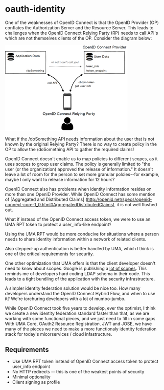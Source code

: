 # oauth-identity

One of the weaknesses of OpenID Connect is that the OpenID Provider (OP) conflates the Authorization Server and the Resource Server. This leads to challenges when the OpenID Connect Relying Party (RP) needs to call API's which are not themselves clients of the OP. Consider the diagram below:

<img src="https://raw.githubusercontent.com/GluuFederation/oauth-identity/master/img/Multi-API%20Backend.png" width="400">

What if the /doSomething API needs information about the user that is not known by the 
original Relying Party? There is no way to create policy in the OP to allow the /doSomething API to gather the required claims!

OpenID Connect doesn't enable us to map policies to different scopes, as it uses scopes to group user claims. The policy is generally limited to "the user (or the organization) approved the release of information." It doesn't leave a lot of room for the person to set more granular polcies--for example, maybe I only want to release information for 12 hours?

OpenID Connect also has problems when identity information resides on more than one OpenID Provider. While OpenID Connect has some mention of [Aggregated and Distributed Claims] (http://openid.net/specs/openid-connect-core-1_0.html#AggregatedDistributedClaims), it is not well flushed out.

What if instead of the OpenID Connect access token, we were to  use an UMA RPT token to protect a user_info-like endpoint?

Using the UMA RPT would be more conducive for situations where a person needs to share identity information within a network of  related clients. 

Also stepped-up authentication is better handled by  UMA, which I think is one of the critical requirements for security.  

One other optimization that UMA offers is that the client developer doesn't need to know about scopes. Google is publishing a [lot of scopes](http://gluu.co/google-scopes). This reminds me of developers hard coding LDAP schema in their code. This leads to a tight bundling of the application with the security infrastructure.

A simpler identity federation solution would be nice too. How many developers  understand the OpenID Connect Hybrid Flow, and when to use it? We're torchuring developers with a lot of mumbo-jumbo.

While OpenID Connect took five years to develop, ever the optimist, I think we create a new identity federation standard  faster than that, as we are working with some functional pieces, and we just need to fill in some gaps. With UMA Core, OAuth2 Resource Registration, JWT and JOSE, we have many of the pieces we need to make a more functionaly identity federation stack for today's micorservices / cloud infastructure.

## Requirements

 - Use UMA RPT token instead of OpenID Connect access token to protect user_info endpoint
 - No HTTP redirects -- this is one of the weakest points of security
 - Minimal optionality
 - Client signing as profile


